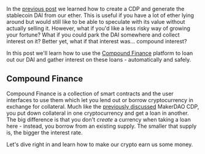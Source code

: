 In the [previous post]() we learned how to create a CDP and generate the stablecoin DAI from our ether. This is useful if you have a lot of ether lying around but would still like to be able to speculate with its value without actually selling it. However, what if you'd like a less risky way of growing your fortune? What if you could park the DAI somewhere and collect interest on it? Better yet, what if that interest was... compound interest?

In this post we'll learn how to use the [Compound Finance](https://compound.finance) platform to loan out our DAI and gather interest on these loans - automatically and safely.

## Compound Finance

Compound Finance is a collection of smart contracts and the user interfaces to use them which let you lend out or borrow cryptocurrency in exchange for collateral. Much like the [previously discussed]() MakerDAO CDP, you put down collateral in one cryptocurrency and get a loan in another. The big difference is that you don't _create_ a currency when taking a loan here - instead, you borrow from an existing supply. The smaller that supply is, the bigger the interest rate.

Let's dive right in and learn how to make our crypto earn us some money.